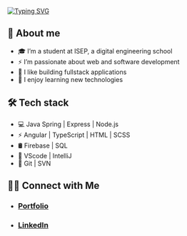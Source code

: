 [![Typing SVG](https://readme-typing-svg.herokuapp.com/?lines=Hi+there+👋+My+name+is+Théophile+Wallez&duration=8000&width=600&size=25&color=fff&font=Poppins)](https://git.io/typing-svg)


## 🤔 About me
- 🎓 I’m a student at ISEP, a digital engineering school
- ⚡️ I’m passionate about web and software development
- 🤔 I like building fullstack applications
- 🔭 I enjoy learning new technologies

## 🛠 Tech stack
- 💻   Java Spring | Express | Node.js
- ⚡️   Angular | TypeScript | HTML | SCSS 
- 🛢   Firebase | SQL
- 🔧   VScode | IntelliJ
- 📂   Git | SVN

## 🤝🏻 Connect with Me

- ### <a href="https://theophilewallez.com">Portfolio<a/>
- ### <a href="https://www.linkedin.com/in/theophile-wallez/">LinkedIn<a/>
